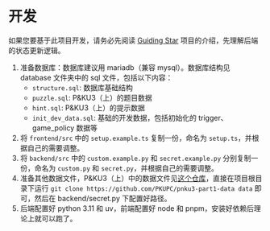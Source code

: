 # 开发

如果您要基于此项目开发，请务必先阅读 [Guiding Star](https://github.com/pku-GeekGame/guiding-star) 项目的介绍，先理解后端的状态更新逻辑。

1. 准备数据库：数据库建议用 mariadb（兼容 mysql）。数据库结构见 database 文件夹中的 sql 文件，包括以下内容：
   - `structure.sql`: 数据库基础结构
   - `puzzle.sql`: P&KU3（上）的题目数据
   - `hint.sql`: P&KU3（上）的提示数据
   - `init_dev_data.sql`: 基础的开发数据，包括初始化的 trigger、game_policy 数据等
2. 将 `frontend/src` 中的 `setup.example.ts` 复制一份，命名为 `setup.ts`，并根据自己的需要调整。
3. 将 `backend/src` 中的 `custom.example.py` 和 `secret.example.py` 分别复制一份，命名为 `custom.py` 和 `secret.py`，并根据自己的需要调整。
4. 准备其他数据文件，P&KU3（上）中的数据文件见[这个仓库](https://github.com/PKUPC/pnku3-part1-data)，直接在项目根目录下运行 `git clone https://github.com/PKUPC/pnku3-part1-data data` 即可，然后在 backend/secret.py 下配置好路径。
5. 后端配置好 python 3.11 和 uv，前端配置好 node 和 pnpm，安装好依赖后理论上就可以跑了。
